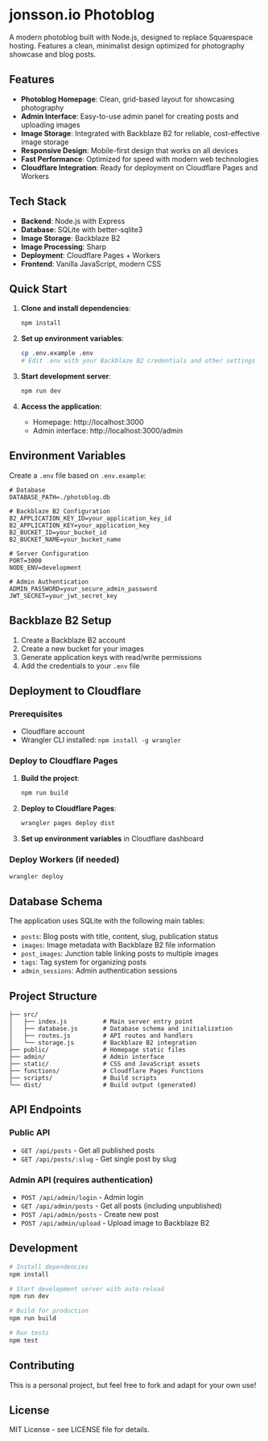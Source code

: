 # jonsson.io Photoblog

A modern photoblog built with Node.js, designed to replace Squarespace hosting. Features a clean, minimalist design optimized for photography showcase and blog posts.

## Features

- **Photoblog Homepage**: Clean, grid-based layout for showcasing photography
- **Admin Interface**: Easy-to-use admin panel for creating posts and uploading images
- **Image Storage**: Integrated with Backblaze B2 for reliable, cost-effective image storage
- **Responsive Design**: Mobile-first design that works on all devices
- **Fast Performance**: Optimized for speed with modern web technologies
- **Cloudflare Integration**: Ready for deployment on Cloudflare Pages and Workers

## Tech Stack

- **Backend**: Node.js with Express
- **Database**: SQLite with better-sqlite3
- **Image Storage**: Backblaze B2
- **Image Processing**: Sharp
- **Deployment**: Cloudflare Pages + Workers
- **Frontend**: Vanilla JavaScript, modern CSS

## Quick Start

1. **Clone and install dependencies**:
   ```bash
   npm install
   ```

2. **Set up environment variables**:
   ```bash
   cp .env.example .env
   # Edit .env with your Backblaze B2 credentials and other settings
   ```

3. **Start development server**:
   ```bash
   npm run dev
   ```

4. **Access the application**:
   - Homepage: http://localhost:3000
   - Admin interface: http://localhost:3000/admin

## Environment Variables

Create a `.env` file based on `.env.example`:

```env
# Database
DATABASE_PATH=./photoblog.db

# Backblaze B2 Configuration
B2_APPLICATION_KEY_ID=your_application_key_id
B2_APPLICATION_KEY=your_application_key
B2_BUCKET_ID=your_bucket_id
B2_BUCKET_NAME=your_bucket_name

# Server Configuration
PORT=3000
NODE_ENV=development

# Admin Authentication
ADMIN_PASSWORD=your_secure_admin_password
JWT_SECRET=your_jwt_secret_key
```

## Backblaze B2 Setup

1. Create a Backblaze B2 account
2. Create a new bucket for your images
3. Generate application keys with read/write permissions
4. Add the credentials to your `.env` file

## Deployment to Cloudflare

### Prerequisites
- Cloudflare account
- Wrangler CLI installed: `npm install -g wrangler`

### Deploy to Cloudflare Pages

1. **Build the project**:
   ```bash
   npm run build
   ```

2. **Deploy to Cloudflare Pages**:
   ```bash
   wrangler pages deploy dist
   ```

3. **Set up environment variables** in Cloudflare dashboard

### Deploy Workers (if needed)

```bash
wrangler deploy
```

## Database Schema

The application uses SQLite with the following main tables:

- `posts`: Blog posts with title, content, slug, publication status
- `images`: Image metadata with Backblaze B2 file information
- `post_images`: Junction table linking posts to multiple images
- `tags`: Tag system for organizing posts
- `admin_sessions`: Admin authentication sessions

## Project Structure

```
├── src/
│   ├── index.js          # Main server entry point
│   ├── database.js       # Database schema and initialization
│   ├── routes.js         # API routes and handlers
│   └── storage.js        # Backblaze B2 integration
├── public/               # Homepage static files
├── admin/                # Admin interface
├── static/               # CSS and JavaScript assets
├── functions/            # Cloudflare Pages Functions
├── scripts/              # Build scripts
└── dist/                 # Build output (generated)
```

## API Endpoints

### Public API
- `GET /api/posts` - Get all published posts
- `GET /api/posts/:slug` - Get single post by slug

### Admin API (requires authentication)
- `POST /api/admin/login` - Admin login
- `GET /api/admin/posts` - Get all posts (including unpublished)
- `POST /api/admin/posts` - Create new post
- `POST /api/admin/upload` - Upload image to Backblaze B2

## Development

```bash
# Install dependencies
npm install

# Start development server with auto-reload
npm run dev

# Build for production
npm run build

# Run tests
npm test
```

## Contributing

This is a personal project, but feel free to fork and adapt for your own use!

## License

MIT License - see LICENSE file for details.